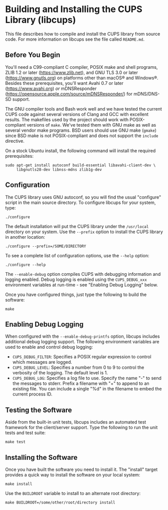 Building and Installing the CUPS Library (libcups)
==================================================

This file describes how to compile and install the CUPS library from source
code.  For more information on libcups see the file called `README.md`.


Before You Begin
----------------

You'll need a C99-compliant C compiler, POSIX make and shell programs, ZLIB 1.2
or later (<https://www.zlib.net>), and GNU TLS 3.0 or later
(<https://www.gnutls.org>) on platforms other than macOS® and Windows®.  Besides
these prerequisites, you'll want Avahi 0.7 or later (<https://www.avahi.org>)
*or* mDNSResponder (<https://opensource.apple.com/source/mDNSResponder/>) for
mDNS/DNS-SD support.

The GNU compiler tools and Bash work well and we have tested the current CUPS
code against several versions of Clang and GCC with excellent results.  The
makefiles used by the project should work with POSIX-compliant versions of
`make`.  We've tested them with GNU make as well as several vendor make
programs.  BSD users should use GNU make (`gmake`) since BSD make is not
POSIX-compliant and does not support the `include` directive.

On a stock Ubuntu install, the following command will install the required
prerequisites:

    sudo apt-get install autoconf build-essential libavahi-client-dev \
         libgnutls28-dev libnss-mdns zlib1g-dev


Configuration
-------------

The CUPS library uses GNU autoconf, so you will find the usual "configure"
script in the main source directory.  To configure libcups for your system,
type:

    ./configure

The default installation will put the CUPS library under the `/usr/local`
directory on your system.  Use the `--prefix` option to install the CUPS library
in another location:

    ./configure --prefix=/SOME/DIRECTORY

To see a complete list of configuration options, use the `--help` option:

    ./configure --help

The `--enable-debug` option compiles CUPS with debugging information and logging
enabled.  Debug logging is enabled using the `CUPS_DEBUG_xxx` environment
variables at run-time - see "Enabling Debug Logging" below.

Once you have configured things, just type the following to build the software:

    make


Enabling Debug Logging
----------------------

When configured with the `--enable-debug-printfs` option, libcups includes
additional debug logging support.  The following environment variables are used
to enable and control debug logging:

- `CUPS_DEBUG_FILTER`: Specifies a POSIX regular expression to control which
  messages are logged.
- `CUPS_DEBUG_LEVEL`: Specifies a number from 0 to 9 to control the verbosity of
  the logging. The default level is 1.
- `CUPS_DEBUG_LOG`: Specifies a log file to use.  Specify the name "-" to send
  the messages to stderr.  Prefix a filename with "+" to append to an existing
  file.  You can include a single "%d" in the filename to embed the current
  process ID.


Testing the Software
--------------------

Aside from the built-in unit tests, libcups includes an automated test framework
for the client/server support.  Type the following to run the unit tests and
test suite:

    make test


Installing the Software
-----------------------

Once you have built the software you need to install it.  The "install" target
provides a quick way to install the software on your local system:

    make install

Use the `BUILDROOT` variable to install to an alternate root directory:

    make BUILDROOT=/some/other/root/directory install
